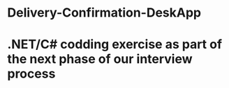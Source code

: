 # Delivery-Confirmation-DeskApp

#  .NET/C# codding exercise as part of the next phase of our interview process